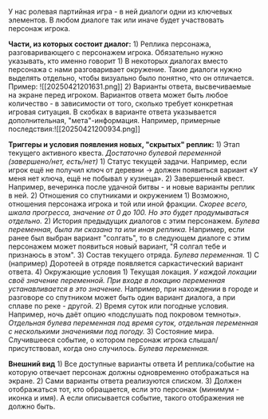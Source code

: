    У нас ролевая партийная игра - в ней диалоги одни из ключевых элементов. В любом диалоге так или иначе будет участвовать персонаж игрока.

   **Части, из которых состоит диалог:**
	1) Реплика персонажа, разговаривающего с персонажем игрока. Обязательно нужно указывать, кто именно говорит
		1) В некоторых диалогах вместо персонажа с нами разговаривает окружение. Такие диалоги нужно выделять отдельно, чтобы визуально было понятно, что он отличается. Пример:
	 ![[20250421201631.png]]
	2) Варианты ответа, высвечиваемые на экране перед игроком. Вариантов ответа может быть любое количество - в зависимости от того, сколько требует конкретная игровая ситуация. В скобках в варианте ответа указывается дополнительная, "мета"-информация. Например, примерные последствия:![[20250421200934.png]]

   **Триггеры и условия появления новых, "скрытых" реплик:**
	1) Этап текущего активного квеста. *Достаточно булевой переменной (завершено/нет, есть/нет)*
		1) Статус текущей задачи. Например, если игрок ещё не получил ключ от деревни → должен появиться вариант «У меня нет ключа, ещё не побывал у кузнеца».
		2) Завершенный квест. Например, вечеринка после удачной битвы - и новые варианты реплик в ней.
	2) Отношения со спутниками и окружением
		1) Возможно, отношения персонажа игрока и той или иной фракции. *Скорее всего, шкала прогресса, значение от 0 до 100. Но это будет продумываться отдельно.*
		2) История предыдущих диалогов с этим персонажем. *Булева переменная, была ли сказана та или иная реплика.* Например, если ранее был выбран вариант "солгать", то в следующем диалоге с этим персонажем может появиться новый вариант, "Я солгал тебе и признаюсь в этом".
	3) Состав текущего отряда. *Булева переменная.*
		1) С (например) Доротеей в отряде появляется саркастический вариант ответа.
	4) Окружающие условия
		1) Текущая локация. *У каждой локации своё значение переменной. При входе в локацию переменная устанавливается в это значение.* Например, при нахождении в городе и разговоре со спутником может быть один вариант диалога, а при сплаве по реке - другой.
		2) Время суток или погодные условия. Например, ночь даёт опцию «подслушать под покровом темноты». *Отдельная булева переменная под время суток, отдельная переменная с несколькими значениями под погоду.*
		3) Состояние мира. Случившееся событие, о котором персонаж игрока слышал/присутствовал, когда оно случилось. *Булева переменная.*

   **Внешний вид**
	1) Все доступные варианты ответа И реплика/событие на которую отвечает персонаж должны одновременно отображаться на экране.
	2) Сами варианты ответа реализуются списком.
	3) Должен отображаться тот, кто обращается, если это персонаж (минимум - иконка и имя). А если описывается событие, такого отображения не должно быть.